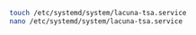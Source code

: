 ﻿```sh
touch /etc/systemd/system/lacuna-tsa.service
nano /etc/systemd/system/lacuna-tsa.service
```

